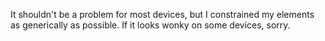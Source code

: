 It shouldn't be a problem for most devices, but I constrained my elements as generically as possible. If it looks wonky on some devices, sorry.
